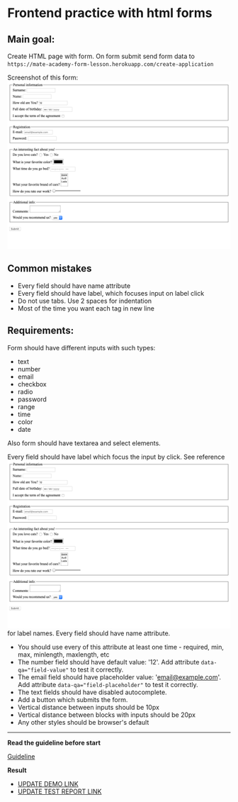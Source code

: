 # Frontend practice with html forms

## Main goal:
Create HTML page with form. On form submit send form data to 
`https://mate-academy-form-lesson.herokuapp.com/create-application`

Screenshot of this form:
![screenshot](./references/form-example.png)

## Common mistakes
* Every field should have name attribute
* Every field should have label, which focuses input on label click
* Do not use tabs. Use 2 spaces for indentation
* Most of the time you want each tag in new line

## Requirements:

Form should have different inputs with such types:
  - text
  - number
  - email
  - checkbox
  - radio
  - password
  - range
  - time
  - color
  - date

Also form should have textarea and select elements.
  
Every field should have label which focus the input by click. See reference 
![screenshot](./references/form-example.png) for label names.
Every field should have name attribute.
  
- You should use every of this attribute at least one time - required, min, max, 
minlength, maxlength, etc
- The number field should have default value: '12'. Add attribute 
`data-qa="field-value"` to test it correctly.
- The email field should have placeholder value: 'email@example.com'.
Add attribute `data-qa="field-placeholder"` to test it correctly.
- The text fields should have disabled autocomplete.
- Add a button which submits the form.
- Vertical distance between inputs should be 10px
- Vertical distance between blocks with inputs should be 20px
- Any other styles should be browser's default

---
**Read the guideline before start**

[Guideline](https://github.com/mate-academy/layout_task-guideline/blob/master/README.md)

**Result**

- [UPDATE DEMO LINK](https://<your_account>.github.io/<repo_name>/)
- [UPDATE TEST REPORT LINK](https://<your_account>.github.io/<repo_name>/report/html_report/)
